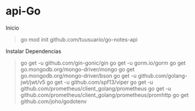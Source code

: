 # api-Go
Inicio 

> go mod init github.com/tuusuario/go-notes-api

Instalar Dependencias

> go get -u github.com/gin-gonic/gin
> go get -u gorm.io/gorm
> go get go.mongodb.org/mongo-driver/mongo
> go get go.mongodb.org/mongo-driver/bson
> go get -u github.com/golang-jwt/jwt/v5
> go get -u github.com/spf13/viper
> go get -u github.com/prometheus/client_golang/prometheus
> go get -u github.com/prometheus/client_golang/prometheus/promhttp
> go get github.com/joho/godotenv

